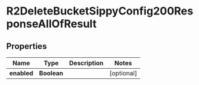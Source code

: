 

# R2DeleteBucketSippyConfig200ResponseAllOfResult


## Properties

| Name | Type | Description | Notes |
|------------ | ------------- | ------------- | -------------|
|**enabled** | **Boolean** |  |  [optional] |



